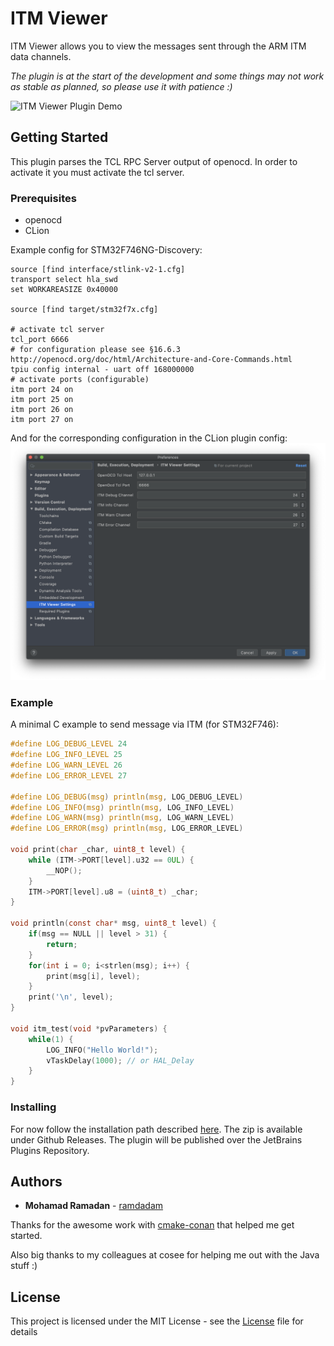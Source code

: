 # ITM Viewer

ITM Viewer allows you to view the messages sent through the ARM ITM data channels.

*The plugin is at the start of the development and some things may not work as stable as planned, so please use it with patience :)*

![ITM Viewer Plugin Demo](./doc/demo.gif)

## Getting Started
This plugin parses the TCL RPC Server output of openocd. In order to activate it you must activate the tcl server.
### Prerequisites
* openocd
* CLion

Example config for STM32F746NG-Discovery:
```
source [find interface/stlink-v2-1.cfg]
transport select hla_swd
set WORKAREASIZE 0x40000

source [find target/stm32f7x.cfg]

# activate tcl server
tcl_port 6666
# for configuration please see §16.6.3 http://openocd.org/doc/html/Architecture-and-Core-Commands.html 
tpiu config internal - uart off 168000000
# activate ports (configurable)
itm port 24 on
itm port 25 on
itm port 26 on
itm port 27 on
```
And for the corresponding configuration in the CLion plugin config:
![ITM Viewer Plugin Configuration](./doc/itm_viewer_settings.png)

### Example 
A minimal C example to send message via ITM (for STM32F746):
```c
#define LOG_DEBUG_LEVEL 24
#define LOG_INFO_LEVEL 25
#define LOG_WARN_LEVEL 26
#define LOG_ERROR_LEVEL 27

#define LOG_DEBUG(msg) println(msg, LOG_DEBUG_LEVEL)
#define LOG_INFO(msg) println(msg, LOG_INFO_LEVEL)
#define LOG_WARN(msg) println(msg, LOG_WARN_LEVEL)
#define LOG_ERROR(msg) println(msg, LOG_ERROR_LEVEL)

void print(char _char, uint8_t level) {
    while (ITM->PORT[level].u32 == 0UL) {
        __NOP();
    }
    ITM->PORT[level].u8 = (uint8_t) _char;
}

void println(const char* msg, uint8_t level) {
    if(msg == NULL || level > 31) {
        return;
    }
    for(int i = 0; i<strlen(msg); i++) {
        print(msg[i], level);
    }
    print('\n', level);
}

void itm_test(void *pvParameters) {
    while(1) {
        LOG_INFO("Hello World!");
        vTaskDelay(1000); // or HAL_Delay
    }
}
```

### Installing
For now follow the installation path described [here](https://www.jetbrains.com/help/idea/managing-plugins.html#install_plugin_from_disk).
The zip is available under Github Releases. The plugin will be published over the JetBrains Plugins Repository.

## Authors

* **Mohamad Ramadan** - [ramdadam](https://github.com/ramdadam)

Thanks for the awesome work with [cmake-conan](https://github.com/conan-io/cmake-conan) that helped me get started.
 
Also big thanks to my colleagues at cosee for helping me out with the Java stuff :) 

## License

This project is licensed under the MIT License - see the [License](License) file for details
